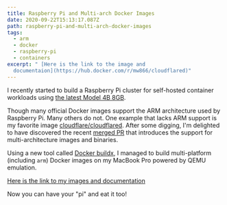 ```yaml
---
title: Raspberry Pi and Multi-arch Docker Images
date: 2020-09-22T15:13:17.087Z
path: raspberry-pi-and-multi-arch-docker-images
tags:
  - arm
  - docker
  - raspberry-pi
  - containers
excerpt: " [Here is the link to the image and
  documentaion](https://hub.docker.com/r/mw866/cloudflared)"
---
```

I recently started to build a Raspberry Pi cluster for self-hosted container workloads using [the latest Model 4B 8GB](https://www.raspberrypi.org/blog/8gb-raspberry-pi-4-on-sale-now-at-75/).

Though many official Docker images support the ARM architecture used by Raspberry Pi. Many others do not. One example that lacks ARM support is my favorite image [cloudflare/cloudflared](https://hub.docker.com/r/cloudflare/cloudflared). After some digging, I'm delighted to have discovered the recent [merged PR](https://github.com/cloudflare/cloudflared/pull/184) that introduces the support for multi-architecture images and binaries.

Using a new tool called [Docker buildx](https://docs.docker.com/buildx/working-with-buildx/), I managed to build multi-platform (including `arm`) Docker images on my MacBook Pro powered by QEMU emulation.

[Here is the link to my images and documentation](https://hub.docker.com/r/mw866/cloudflared)

Now you can have your "pi" and eat it too!